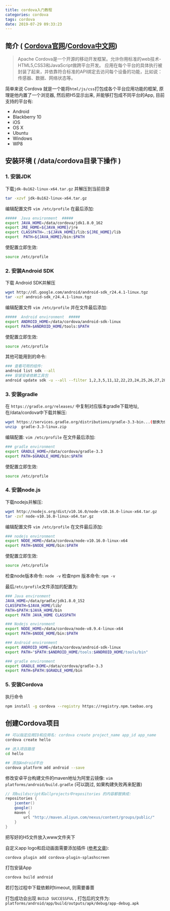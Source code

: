 ```yaml
---
title: cordova入门教程
categories: cordova
tags: cordova
date: 2019-07-29 09:33:23
---
```


简介 ( [Cordova官网](https://cordova.apache.org/)/[Cordova中文网](https://cordova.axuer.com/))
----

> Apache Cordova是一个开源的移动开发框架。允许你用标准的web技术-HTML5,CSS3和JavaScript做跨平台开发。 应用在每个平台的具体执行被封装了起来，并依靠符合标准的API绑定去访问每个设备的功能，比如说：传感器、数据、网络状态等。

简单来说 Cordova 就是一个能将`html/js/css`打包成各个平台应用功能的框架, 原理是他内置了一个浏览器, 然后把H5显示出来, 并能够打包成不同平台的App, 目前支持的平台有:

- Android
- Blackberry 10
- iOS
- OS X
- Ubuntu
- Windows
- WP8

安装环境 ( /data/cordova目录下操作 )
------

### 1. 安装JDK

下载`jdk-8u162-linux-x64.tar.gz` 并解压到当前目录

```bash
tar -xzvf jdk-8u162-linux-x64.tar.gz
```

编辑配置文件 `vim /etc/profile` 在最后添加:

```bash
#####  Java environment  #####
export JAVA_HOME=/data/cordova/jdk1.8.0_162
export JRE_HOME=${JAVA_HOME}/jre
export CLASSPATH=.:${JAVA_HOME}/lib:${JRE_HOME}/lib
export  PATH=${JAVA_HOME}/bin:$PATH
```

使配置立即生效:

```bash
source /etc/profile
```

### 2. 安装Android SDK

下载 Android SDK并解压

```bash
wget http://dl.google.com/android/android-sdk_r24.4.1-linux.tgz
tar -xzf android-sdk_r24.4.1-linux.tgz 
```

编辑配置文件 `vim /etc/profile` 并在文件最后添加:

```bash
#####  Android environment  #####
export ANDROID_HOME=/data/cordova/android-sdk-linux
export PATH=$ANDROID_HOME/tools:$PATH
```

使配置立即生效:

```bash
source /etc/profile
```

其他可能用到的命令:

```bash
### 查看可用的组件:
android list sdk --all
### 安装安卓依赖工具包
android update sdk -u --all --filter 1,2,3,5,11,12,22,23,24,25,26,27,28,29,45,88,89
```

### 3. 安装gradle

在 `https://gradle.org/releases/` 中复制对应版本gradle下载地址,在/data/cordova中下载并解压:

```bash
wget https://services.gradle.org/distributions/gradle-3.3-bin...(替换为你复制的那个下载地址)
unzip  gradle-3.3-linux.zip
```

编辑配置: `vim /etc/profile` 在文件最后添加:

```bash
### gradle environment
export GRADLE_HOME=/data/cordova/gradle-3.3
export PATH=$GRADLE_HOME/bin:$PATH
```

使配置立即生效:

```bash
source /etc/profile
```

### 4. 安装node.js

下载nodejs并解压:

```bash
wget http://nodejs.org/dist/v10.16.0/node-v10.16.0-linux-x64.tar.gz
tar -zxf node-v10.16.0-linux-x64.tar.gz
```

编辑配置文件 `vim /etc/profile` 在文件最后添加:

```bash
### nodejs environment
export NODE_HOME=/data/cordova/node-v10.16.0-linux-x64
export PATH=$NODE_HOME/bin:$PATH  
```

使配置立即生效: 

```bash
source /etc/profile
```

检查node版本命令: `node -v`
检查npm 版本命令: `npm -v`

最后`/etc/profile`文件添加的配置为:

```bash
### Java environment
JAVA_HOME=/data/gradle/jdk1.8.0_152
CLASSPATH=$JAVA_HOME/lib/
PATH=$PATH:$JAVA_HOME/bin
export PATH JAVA_HOME CLASSPATH

### Nodejs environment
export NODE_HOME=/data/cordova/node-v8.9.4-linux-x64
export PATH=$NODE_HOME/bin:$PATH

### Android environment
export ANDROID_HOME=/data/cordova/android-sdk-linux
export PATH="$PATH:$ANDROID_HOME/tools:$ANDROID_HOME/tools/bin"

### gradle environment
export GRADLE_HOME=/data/cordova/gradle-3.3
export PATH=$PATH:$GRADLE_HOME/bin
```

### 5. 安装Cordova

执行命令

```bash
npm install -g cordova --registry https://registry.npm.taobao.org
```

创建Cordova项目
-------------

```bash
## 可以指定应用ID和应用名: cordova create project_name app_id app_name
cordova create hello

## 进入项目路径
cd hello

## 添加Android平台
cordova platform add android --save
```

修改安卓平台构建文件的maven地址为阿里云镜像: `vim  platforms/android/build.gradle` (可以跳过, 如果构建失败再来配置)

```gradle
// 将buildscript和allprojects中repositories 的内容都替换成:
repositories {
    jcenter()
    google()
    maven {
        url "http://maven.aliyun.com/nexus/content/groups/public/"
    }
}
```

把写好的H5文件放入www文件夹下

自定义app logo和启动画面需要添加插件 ([参考文章](https://blog.csdn.net/lc_style/article/details/78401105)):

```bash
cordova plugin add cordova-plugin-splashscreen
```

打包安装App

```bash
cordova build android
```

若打包过程中下载依赖时timeout, 则需要番蔷

打包成功会出现 `BUILD SUCCESSFUL` , 打包后的文件为: `platforms/android/app/build/outputs/apk/debug/app-debug.apk`